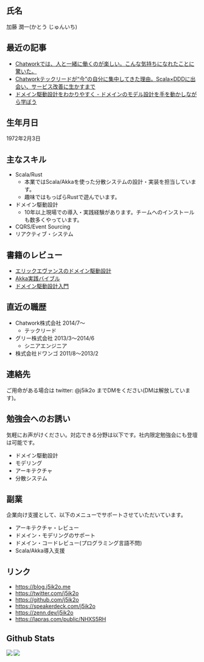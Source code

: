 <!--
**j5ik2o/j5ik2o** is a ✨ _special_ ✨ repository because its `README.md` (this file) appears on your GitHub profile.

Here are some ideas to get you started:

- 🔭 I’m currently working on ...
- 🌱 I’m currently learning ...
- 👯 I’m looking to collaborate on ...
- 🤔 I’m looking for help with ...
- 💬 Ask me about ...
- 📫 How to reach me: ...
- 😄 Pronouns: ...
- ⚡ Fun fact: ...
-->

## 氏名

加藤 潤一(かとう じゅんいち)

## 最近の記事

- [Chatworkでは、人と一緒に働くのが楽しい。こんな気持ちになれたことに驚いた。](https://chado.chatwork.com/entry/2021/02/02/100000)
- [Chatworkテックリードが“今”の自分に集中してきた理由。Scala×DDDに出会い、サービス改善に生かすまで](https://engineer-lab.findy-code.io/DDD-Scala)
- [ドメイン駆動設計をわかりやすく - ドメインのモデル設計を手を動かしながら学ぼう](https://eh-career.com/engineerhub/entry/2020/05/26/103000)

## 生年月日

1972年2月3日

## 主なスキル

- Scala/Rust
  - 本業ではScala/Akkaを使った分散システムの設計・実装を担当しています。
  - 趣味ではもっぱらRustで遊んでいます。
- ドメイン駆動設計
  - 10年以上現場での導入・実践経験があります。チームへのインストールも数多くやっています。 
- CQRS/Event Sourcing
- リアクティブ・システム

## 書籍のレビュー

- [エリックエヴァンスのドメイン駆動設計](https://amzn.to/2YsDrfr)
- [Akka実践バイブル](https://amzn.to/3BlcmcC)
- [ドメイン駆動設計入門](https://amzn.to/3AjfvYU)

## 直近の職歴

- Chatwork株式会社 2014/7〜
  - テックリード
- グリー株式会社 2013/3〜2014/6
  - シニアエンジニア
- 株式会社ドワンゴ 2011/8〜2013/2

## 連絡先

ご用命がある場合は twitter: @j5ik2o までDMをください(DMは解放しています)。

## 勉強会へのお誘い

気軽にお声がけください。対応できる分野は以下です。社内限定勉強会にも登壇は可能です。

- ドメイン駆動設計
- モデリング
- アーキテクチャ
- 分散システム

## 副業

企業向け支援として、以下のメニューでサポートさせていただいています。

- アーキテクチャ・レビュー
- ドメイン・モデリングのサポート
- ドメイン・コードレビュー(プログラミング言語不問)
- Scala/Akka導入支援

## リンク

- https://blog.j5ik2o.me
- https://twitter.com/j5ik2o
- https://github.com/j5ik2o
- https://speakerdeck.com/j5ik2o
- https://zenn.dev/j5ik2o
- https://lapras.com/public/NHXS5RH

## Github Stats

<div>
  <img align="left" src="https://github-readme-stats.vercel.app/api?username=j5ik2o&count_private=true&show_icons=true" />
  <img align="left" src="https://github-readme-stats.vercel.app/api/top-langs/?username=j5ik2o&layout=compact" />
</div>
